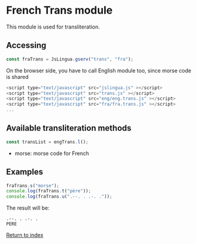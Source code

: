 # French Trans module

This module is used for transliteration.

## Accessing

```javascript
const fraTrans = JsLingua.gserv("trans", "fra");
```

On the browser side, you have to call English module too, since morse code is shared

```javascript
<script type="text/javascript" src="jslingua.js" ></script>
<script type="text/javascript" src="trans.js" ></script>
<script type="text/javascript" src="eng/eng.trans.js" ></script>
<script type="text/javascript" src="fra/fra.trans.js" ></script>
...
```

## Available transliteration methods

```javascript
const transList = engTrans.l();
```

- morse: morse code for French

## Examples

```javascript
fraTrans.s("morse");
console.log(fraTrans.t("père"));
console.log(fraTrans.u(".--. . .-. ."));
```

The result will be:

```
.--. . .-. .
PERE
```

[Return to index](./index.md)
